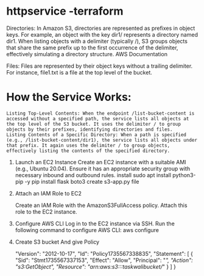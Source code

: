 # httpservice -terraform

Directories: In Amazon S3, directories are represented as prefixes in object keys. For example, an object with the key dir1/ represents a directory named dir1. When listing objects with a delimiter (typically /), S3 groups objects that share the same prefix up to the first occurrence of the delimiter, effectively simulating a directory structure.
    AWS Documentation

Files: Files are represented by their object keys without a trailing delimiter. For instance, file1.txt is a file at the top level of the bucket.
 
 # How the Service Works:

    Listing Top-Level Contents: When the endpoint /list-bucket-content is accessed without a specified path, the service lists all objects at the top level of the S3 bucket. It uses the delimiter / to group objects by their prefixes, identifying directories and files.
    Listing Contents of a Specific Directory: When a path is specified (e.g., /list-bucket-content/dir1), the service lists all objects under that prefix. It again uses the delimiter / to group objects, effectively listing the contents of the specified directory.



1. Launch an EC2 Instance
    Create an EC2 instance with a suitable AMI (e.g., Ubuntu 20.04).
    Ensure it has an appropriate security group with necessary inbound and outbound rules.
    install sudo apt install python3-pip -y
    pip install flask boto3
    create s3-app.py file
 
 2. Attach an IAM Role to EC2

    Create an IAM Role with the AmazonS3FullAccess policy.
    Attach this role to the EC2 instance.

3. Configure AWS CLI
Log in to the EC2 instance via SSH.
Run the following command to configure AWS CLI:
aws configure

4. Create S3 bucket And give Policy

    "Version": "2012-10-17",
    "Id": "Policy1735567338835",
    "Statement": [
        {
            "Sid": "Stmt1735567337153",
            "Effect": "Allow",
            "Principal": "*",
            "Action": "s3:GetObject",
            "Resource": "arn:aws:s3:::taskwalibucket/*"
        }
    ]
}
